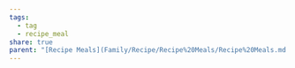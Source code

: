 ```yaml
---
tags:
  - tag
  - recipe_meal
share: true
parent: "[Recipe Meals](Family/Recipe/Recipe%20Meals/Recipe%20Meals.md.md)"
---
```


